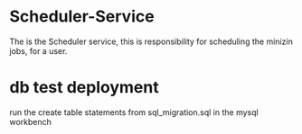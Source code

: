# Scheduler-Service
The is the Scheduler service, this is responsibility for scheduling the minizin jobs, for a user. 

# db test deployment
run the create table statements from sql_migration.sql in the mysql workbench
